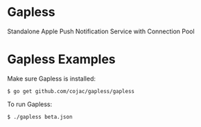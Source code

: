# Gapless

Standalone Apple Push Notification Service with Connection Pool


# Gapless Examples

Make sure Gapless is installed:

    $ go get github.com/cojac/gapless/gapless

To run Gapless:

    $ ./gapless beta.json
